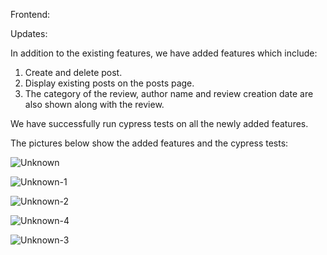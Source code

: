 Frontend:

Updates:

In addition to the existing features, we have added features which include:

1) Create and delete post.
2) Display existing posts on the posts page.
3) The category of the review, author name and review creation date are also shown along with the review.

We have successfully run cypress tests on all the newly added features.

The pictures below show the added features and the cypress tests:

![Unknown](https://user-images.githubusercontent.com/46457398/161357855-517d2be6-88be-41b0-b3b0-3b721099fcd2.png)


![Unknown-1](https://user-images.githubusercontent.com/46457398/161357868-f06c2eb5-1a85-45b9-b9ef-e59aecf7d08d.png)


![Unknown-2](https://user-images.githubusercontent.com/46457398/161357873-5788f95b-5836-4b26-8eb7-203db24be038.png)

![Unknown-4](https://user-images.githubusercontent.com/46457398/161357969-c479e2b4-f0d8-4c5b-90b5-f3cf77c87967.png)




![Unknown-3](https://user-images.githubusercontent.com/46457398/161357943-776523a6-aaad-4987-b6ba-7460164905c2.png)
